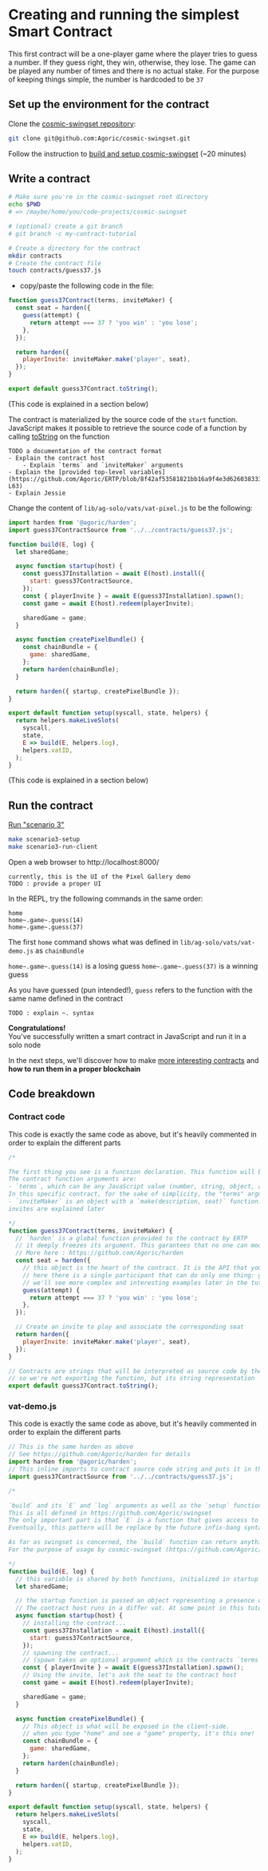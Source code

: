 # Creating and running the simplest Smart Contract

This first contract will be a one-player game where the player tries to guess a number. If they guess right, they win, otherwise, they lose. The game can be played any number of times and there is no actual stake. For the purpose of keeping things simple, the number is hardcoded to be `37`


## Set up the environment for the contract

Clone the [cosmic-swingset repository](https://github.com/Agoric/cosmic-swingset):
```sh
git clone git@github.com:Agoric/cosmic-swingset.git
```

Follow the instruction to [build and setup cosmic-swingset](https://github.com/Agoric/cosmic-swingset#build-from-source) (~20 minutes)


## Write a contract

```sh
# Make sure you're in the cosmic-swingset root directory
echo $PWD
# => /maybe/home/you/code-projects/cosmic-swingset

# (optional) create a git branch
# git branch -c my-contract-tutorial

# Create a directory for the contract
mkdir contracts
# Create the contract file
touch contracts/guess37.js
```

- copy/paste the following code in the file:
```js
function guess37Contract(terms, inviteMaker) {
  const seat = harden({
    guess(attempt) {
      return attempt === 37 ? 'you win' : 'you lose';
    },
  });

  return harden({
    playerInvite: inviteMaker.make('player', seat),
  });
}

export default guess37Contract.toString();
```

(This code is explained in a section below)

The contract is materialized by the source code of the `start` function. JavaScript makes it possible to retrieve the source code of a function by calling [toString](https://developer.mozilla.org/en-US/docs/Web/JavaScript/Reference/Global_Objects/Function/toString) on the function

```
TODO a documentation of the contract format
- Explain the contract host
    - Explain `terms` and `inviteMaker` arguments
- Explain the [provided top-level variables](https://github.com/Agoric/ERTP/blob/8f42af53581821bb16a9f4e3d62603833354ef8b/core/contractHost.js#L53-L63)
- Explain Jessie
```

Change the content of `lib/ag-solo/vats/vat-pixel.js` to be the following:

```js
import harden from '@agoric/harden';
import guess37ContractSource from '../../contracts/guess37.js';

function build(E, log) {
  let sharedGame;

  async function startup(host) {
    const guess37Installation = await E(host).install({
      start: guess37ContractSource,
    });
    const { playerInvite } = await E(guess37Installation).spawn();
    const game = await E(host).redeem(playerInvite);

    sharedGame = game;
  }

  async function createPixelBundle() {
    const chainBundle = {
      game: sharedGame,
    };
    return harden(chainBundle);
  }

  return harden({ startup, createPixelBundle });
}

export default function setup(syscall, state, helpers) {
  return helpers.makeLiveSlots(
    syscall,
    state,
    E => build(E, helpers.log),
    helpers.vatID,
  );
}
```

(This code is explained in a section below)

## Run the contract

[Run "scenario 3"](https://github.com/Agoric/cosmic-swingset#scenario-3--no-testnet-develop-off-chain-demo)

```sh
make scenario3-setup
make scenario3-run-client
```

Open a web browser to http://localhost:8000/

```
currently, this is the UI of the Pixel Gallery demo
TODO : provide a proper UI
```

In the REPL, try the following commands in the same order:
```
home
home~.game~.guess(14)
home~.game~.guess(37)
```

The first `home` command shows what was defined in `lib/ag-solo/vats/vat-demo.js` as `chainBundle`

`home~.game~.guess(14)` is a losing guess
`home~.game~.guess(37)` is a winning guess

As you have guessed (pun intended!), `guess` refers to the function with the same name defined in the contract

```
TODO : explain ~. syntax
```

**Congratulations!**\
You've successfully written a smart contract in JavaScript and run it in a solo node

In the next steps, we'll discover how to make [more interesting contracts](./smart-contracts-tutorial/terms-and-invitation.md) and **how to run them in a proper blockchain**


## Code breakdown

### Contract code

This code is exactly the same code as above, but it's heavily commented in order to explain the different parts

```js
/*

The first thing you see is a function declaration. This function will be the "start" function that starts the contract
The contract function arguments are:
- `terms`, which can be any JavaScript value (number, string, object, array, etc.).
In this specific contract, for the sake of simplicity, the "terms" argument is unused
- `inviteMaker` is an object with a `make(description, seat)` function. It is used to create "invites" to the contract
invites are explained later

*/
function guess37Contract(terms, inviteMaker) {
  // `harden` is a global function provided to the contract by ERTP
  // it deeply freezes its argument. This garantees that no one can modify the seat object
  // More here : https://github.com/Agoric/harden
  const seat = harden({ 
    // this object is the heart of the contract. It is the API that you provide to contract participants
    // here there is a single participant that can do only one thing: guess a number
    // we'll see more complex and interesting examples later in the tutorial
    guess(attempt) {
      return attempt === 37 ? 'you win' : 'you lose';
    },
  });

  // Create an invite to play and associate the corresponding seat
  return harden({
    playerInvite: inviteMaker.make('player', seat),
  });
}

// Contracts are strings that will be interpreted as source code by the contract host
// so we're not exporting the function, but its string representation
export default guess37Contract.toString();
```


### vat-demo.js

This code is exactly the same code as above, but it's heavily commented in order to explain the different parts

```js
// This is the same harden as above
// See https://github.com/Agoric/harden for details
import harden from '@agoric/harden';
// This inline imports to contract source code string and puts it in the `guess37ContractSource` variable
import guess37ContractSource from '../../contracts/guess37.js';

/*

`build` and its `E` and `log` arguments as well as the `setup` function below are part of the vats API
This is all defined in https://github.com/Agoric/swingset
The only important part is that `E` is a function that gives access to remote objects in a way that's convenient to write. The remote object is called a "presence"
Eventually, this pattern will be replace by the future infix-bang syntax https://github.com/Agoric/proposal-infix-bang

As far as swingset is concerned, the `build` function can return anything. 
For the purpose of usage by cosmic-swingset (https://github.com/Agoric/cosmic-swingset), the `build` function of the demo vat is expected to return an object with 2 functions `startup` and `createDemoClientBundle`. Each function is always called only once and always `startup` first, then `createDemoClientBundle`

*/
function build(E, log) {
  // this variable is shared by both functions, initialized in startup and used in createDemoClientBundle
  let sharedGame;

  // the startup function is passed an object representing a presence of the contract host
  // The contract host runs in a differ vat. At some point in this tutorial, this different vat will be executed by a blockchain
  async function startup(host) {
    // installing the contract...
    const guess37Installation = await E(host).install({
      start: guess37ContractSource,
    });
    // spawning the contract...
    // (spawn takes an optional argument which is the contracts `terms`, but we're not using them here)
    const { playerInvite } = await E(guess37Installation).spawn();
    // Using the invite, let's ask the seat to the contract host
    const game = await E(host).redeem(playerInvite);

    sharedGame = game;
  }

  async function createPixelBundle() {
    // This object is what will be exposed in the client-side.
    // when you type "home" and see a "game" property, it's this one!
    const chainBundle = {
      game: sharedGame,
    };
    return harden(chainBundle);
  }

  return harden({ startup, createPixelBundle });
}

export default function setup(syscall, state, helpers) {
  return helpers.makeLiveSlots(
    syscall,
    state,
    E => build(E, helpers.log),
    helpers.vatID,
  );
}
```